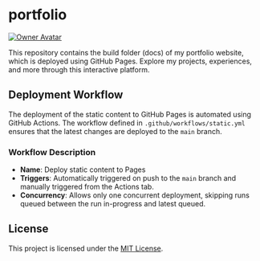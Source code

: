 # portfolio

[![Owner Avatar](https://avatars.githubusercontent.com/varshamohan08)](https://github.com/varshamohan08)

This repository contains the build folder (docs) of my portfolio website, which is deployed using GitHub Pages. Explore my projects, experiences, and more through this interactive platform.

## Deployment Workflow

The deployment of the static content to GitHub Pages is automated using GitHub Actions. The workflow defined in `.github/workflows/static.yml` ensures that the latest changes are deployed to the `main` branch.

### Workflow Description

- **Name**: Deploy static content to Pages
- **Triggers**: Automatically triggered on push to the `main` branch and manually triggered from the Actions tab.
- **Concurrency**: Allows only one concurrent deployment, skipping runs queued between the run in-progress and latest queued.

## License

This project is licensed under the [MIT License](LICENSE).

